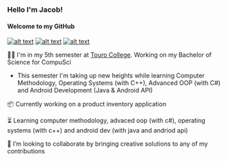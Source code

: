 ### Hello I'm Jacob!
#### Welcome to my GitHub

<!-- Credit to carlsednaoui/gitsocial: Grab your social icons from https://github.com/carlsednaoui/gitsocial -->

<!-- display the social media buttons in your README -->
[![alt text][1.1]][1]
[![alt text][2.1]][2]
[![alt text][3.1]][3]

<!-- icons with padding -->
[1.1]: http://i.imgur.com/tXSoThF.png (twitter icon with padding)
[2.1]: http://i.imgur.com/P3YfQoD.png (facebook icon with padding)
[3.1]: http://i.imgur.com/0o48UoR.png (github icon with padding)

<!-- links to your social media accounts -->
[1]: https://twitter.com/lookitsjacques
[2]: http://www.facebook.com/JacobDadoun
[3]: http://www.github.com/jacobdadoun

👨‍🎓  I'm in my 5th semester at [Touro College](https://www.touro.edu/). Working on my Bachelor of Science for CompuSci

-  This semester I'm taking up new heights while learning Computer Methodology, Operating Systems (with C++), Advanced OOP (with C#) and Android Development (Java & Android API)

📦 Currently working on a product inventory application

⏳ Learning computer methodology, advaced oop (with c#), operating systems (with c++) and android dev (with java and andriod api)

🚀 I’m looking to collaborate by bringing creative solutions to any of my contributions



<!--
**jacobdadoun/jacobdadoun** is a ✨ _special_ ✨ repository because its `README.md` (this file) appears on your GitHub profile.

-->
